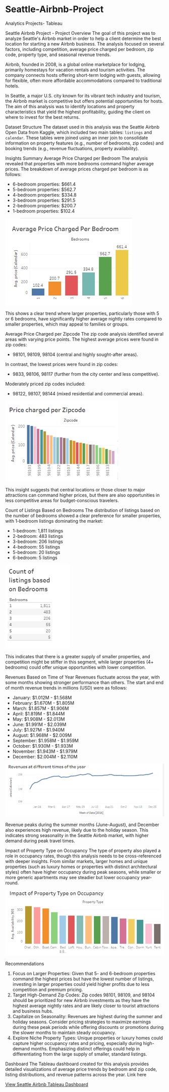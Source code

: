 # Seattle-Airbnb-Project
Analytics Projects- Tableau

 Seattle Airbnb Project - Project Overview
The goal of this project was to analyze Seattle's Airbnb market in order to help a client determine the best location for starting a new Airbnb business. The analysis focused on several factors, including competition, average price charged per bedroom, zip code, property type, and seasonal revenue trends.

Airbnb, founded in 2008, is a global online marketplace for lodging, primarily homestays for vacation rentals and tourism activities. The company connects hosts offering short-term lodging with guests, allowing for flexible, often more affordable accommodations compared to traditional hotels.

In Seattle, a major U.S. city known for its vibrant tech industry and tourism, the Airbnb market is competitive but offers potential opportunities for hosts. The aim of this analysis was to identify locations and property characteristics that yield the highest profitability, guiding the client on where to invest for the best returns.

 Dataset Structure
The dataset used in this analysis was the Seattle Airbnb Open Data from Kaggle, which included two main tables: `listings` and `calendar`. These tables were joined using an inner join to consolidate information on property features (e.g., number of bedrooms, zip codes) and booking trends (e.g., revenue fluctuations, property availability).

 Insights Summary
 Average Price Charged per Bedroom
The analysis revealed that properties with more bedrooms command higher average prices. The breakdown of average prices charged per bedroom is as follows:
- 6-bedroom properties: $661.4
- 5-bedroom properties: $562.7
- 4-bedroom properties: $334.8
- 3-bedroom properties: $291.5
- 2-bedroom properties: $200.7
- 1-bedroom properties: $102.4

 ![Average Price Per Bedroom Visualization on Tableau](https://github.com/JoanneGuandaru/Seattle-Airbnb-Project/blob/main/Avg%20Price.PNG?raw=true)

This shows a clear trend where larger properties, particularly those with 5 or 6 bedrooms, have significantly higher average nightly rates compared to smaller properties, which may appeal to families or groups.

 Average Price Charged per Zipcode
The zip code analysis identified several areas with varying price points. The highest average prices were found in zip codes:
- 98101, 98109, 98104 (central and highly sought-after areas).

In contrast, the lowest prices were found in zip codes:
- 9833, 98106, 98117 (further from the city center and less competitive).

Moderately priced zip codes included:
- 98122, 98107, 98144 (mixed residential and commercial areas).

![Average Price Charged per Zipcode](https://github.com/JoanneGuandaru/Seattle-Airbnb-Project/blob/main/Price%20per%20zipcode.PNG?raw=true)

This insight suggests that central locations or those closer to major attractions can command higher prices, but there are also opportunities in less competitive areas for budget-conscious travelers.

 Count of Listings Based on Bedrooms
The distribution of listings based on the number of bedrooms showed a clear preference for smaller properties, with 1-bedroom listings dominating the market:
- 1-bedroom: 1,811 listings
- 2-bedroom: 483 listings
- 3-bedroom: 206 listings
- 4-bedroom: 55 listings
- 5-bedroom: 20 listings
- 6-bedroom: 5 listings

![Count of Listings Based on Bedrooms](https://github.com/JoanneGuandaru/Seattle-Airbnb-Project/blob/main/Count%20per%20listing.PNG?raw=true)

This indicates that there is a greater supply of smaller properties, and competition might be stiffer in this segment, while larger properties (4+ bedrooms) could offer unique opportunities with lower competition.

 Revenues Based on Time of Year
Revenues fluctuate across the year, with some months showing stronger performance than others. The start and end of month revenue trends in millions (USD) were as follows:
- January: $1.012M - $1.568M
- February: $1.670M - $1.805M
- March: $1.857M - $1.906M
- April: $1.819M - $1.844M
- May: $1.908M - $2.013M
- June: $1.991M - $2.039M
- July: $1.927M - $1.940M
- August: $1.968M - $2.009M
- September: $1.958M - $1.959M
- October: $1.930M - $1.933M
- November: $1.943M - $1.979M
- December: $2.004M - $2.110M

![Revenues Based on Time of Year](https://github.com/JoanneGuandaru/Seattle-Airbnb-Project/blob/main/Revenues.PNG?raw=true)

Revenue peaks during the summer months (June-August), and December also experiences high revenue, likely due to the holiday season. This indicates strong seasonality in the Seattle Airbnb market, with higher demand during peak travel times.

 Impact of Property Type on Occupancy
The type of property also played a role in occupancy rates, though this analysis needs to be cross-referenced with deeper insights. From similar markets, larger homes and unique properties (such as luxury homes or properties with distinct architectural styles) often have higher occupancy during peak seasons, while smaller or more generic apartments may see steadier but lower occupancy year-round.

![Impact of Property type on Occupancy](https://github.com/JoanneGuandaru/Seattle-Airbnb-Project/blob/main/impact.PNG?raw=true)

 Recommendations
1. Focus on Larger Properties: Given that 5- and 6-bedroom properties command the highest prices but have the lowest number of listings, investing in larger properties could yield higher profits due to less competition and premium pricing.
2. Target High-Demand Zip Codes: Zip codes 98101, 98109, and 98104 should be prioritized for new Airbnb investments as they have the highest average nightly rates and are likely closer to tourist attractions and business hubs.
3. Capitalize on Seasonality: Revenues are highest during the summer and holiday seasons. Consider pricing strategies to maximize earnings during these peak periods while offering discounts or promotions during the slower months to maintain steady occupancy.
4. Explore Niche Property Types: Unique properties or luxury homes could capture higher occupancy rates and pricing, especially during high-demand months. Emphasizing distinct offerings could help in differentiating from the large supply of smaller, standard listings.

 Dashboard
The Tableau dashboard created for this analysis provides detailed visualizations of average price trends by bedroom and zip code, listing distributions, and revenue patterns across the year. Link here 

[View Seattle Airbnb Tableau Dashboard](https://public.tableau.com/app/profile/joanne.guandaru/viz/SeattleAirbnbProject_17257139645370/Dashboard1)
